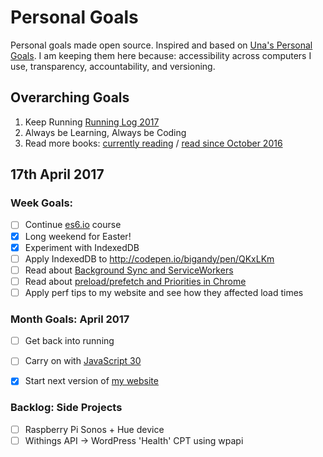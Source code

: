 Personal Goals
==============

Personal goals made open source. Inspired and based on [Una's Personal Goals](https://github.com/una/personal-goals). I am keeping them here because: accessibility across computers I use, transparency, accountability, and versioning.

## Overarching Goals
1. Keep Running [Running Log 2017](/running/2017-weekly.md)
2. Always be Learning, Always be Coding
3. Read more books: [currently reading](/books/books-in-progress.md) / [read since October 2016](/books/books-read.md)

## 17th April 2017

### Week Goals:
- [ ] Continue [es6.io](https://es6.io) course
- [x] Long weekend for Easter!
- [x] Experiment with IndexedDB
- [ ] Apply IndexedDB to http://codepen.io/bigandy/pen/QKxLKm
- [ ] Read about [Background Sync and ServiceWorkers](https://www.twilio.com/blog/2017/02/send-messages-when-youre-back-online-with-service-workers-and-background-sync.html)
- [ ] Read about [preload/prefetch and Priorities in Chrome](https://medium.com/reloading/preload-prefetch-and-priorities-in-chrome-776165961bbf)
- [ ] Apply perf tips to my website and see how they affected load times

### Month Goals: April 2017
- [ ] Get back into running
- [ ] Carry on with [JavaScript 30](https://javascript30.com/)
- [x] Start next version of [my website](https://big-andy.co.uk)


### Backlog: Side Projects
- [ ] Raspberry Pi Sonos + Hue device
- [ ] Withings API -> WordPress 'Health' CPT using wpapi
